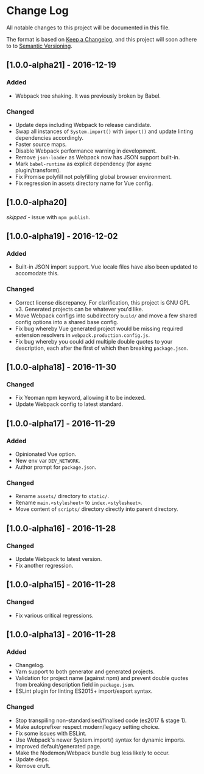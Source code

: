 # Change Log

All notable changes to this project will be documented in this file.

The format is based on [Keep a Changelog](http://keepachangelog.com/), and this project will soon adhere to to [Semantic Versioning](http://semver.org/).

## [1.0.0-alpha21] - 2016-12-19
### Added
- Webpack tree shaking. It was previously broken by Babel.

### Changed
- Update deps including Webpack to release candidate.
- Swap all instances of `System.import()` with `import()` and update linting dependencies accordingly.
- Faster source maps.
- Disable Webpack performance warning in development.
- Remove `json-loader` as Webpack now has JSON support built-in.
- Mark `babel-runtime` as explicit dependency (for async plugin/transform).
- Fix Promise polyfill not polyfilling global browser environment.
- Fix regression in assets directory name for Vue config.

## [1.0.0-alpha20]

_skipped_ - issue with `npm publish`.

## [1.0.0-alpha19] - 2016-12-02
### Added
- Built-in JSON import support. Vue locale files have also been updated to accomodate this.

### Changed
- Correct license discrepancy. For clarification, this project is GNU GPL v3. Generated projects can be whatever you'd like.
- Move Webpack configs into subdirectory `build/` and move a few shared config options into a shared base config.
- Fix bug whereby Vue generated project would be missing required extension resolvers in `webpack.production.config.js`.
- Fix bug whereby you could add multiple double quotes to your description, each after the first of which then breaking `package.json`.

## [1.0.0-alpha18] - 2016-11-30
### Changed
- Fix Yeoman npm keyword, allowing it to be indexed.
- Update Webpack config to latest standard.

## [1.0.0-alpha17] - 2016-11-29
### Added
- Opinionated Vue option.
- New env var `DEV_NETWORK`.
- Author prompt for `package.json`.

### Changed
- Rename `assets/` directory to `static/`.
- Rename `main.<stylesheet>` to `index.<stylesheet>`.
- Move content of `scripts/` directory directly into parent directory.

## [1.0.0-alpha16] - 2016-11-28
### Changed
- Update Webpack to latest version.
- Fix another regression.

## [1.0.0-alpha15] - 2016-11-28
### Changed
- Fix various critical regressions.

## [1.0.0-alpha13] - 2016-11-28
### Added
- Changelog.
- Yarn support to both generator and generated projects.
- Validation for project name (against npm) and prevent double quotes from breaking description field in `package.json`.
- ESLint plugin for linting ES2015+ import/export syntax.

### Changed
- Stop transpiling non-standardised/finalised code (es2017 & stage 1).
- Make autoprefixer respect modern/legacy setting choice.
- Fix some issues with ESLint.
- Use Webpack's newer System.import() syntax for dynamic imports.
- Improved default/generated page.
- Make the Nodemon/Webpack bundle bug less likely to occur.
- Update deps.
- Remove cruft.
